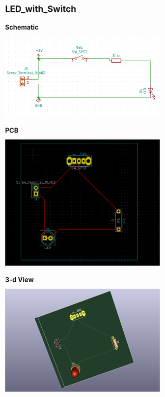 # LED_with_Switch

## Schematic 

![Alt text](https://github.com/ayushkale1909/LED_with_Switch/blob/main/Schematic2.png)

## PCB 

![Alt text](https://github.com/ayushkale1909/LED_with_Switch/blob/main/pcb_components.png)

## 3-d View

![Alt text](https://github.com/ayushkale1909/LED_with_Switch/blob/main/PCB_3d_1.png)

